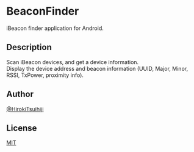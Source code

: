 # BeaconFinder
iBeacon finder application for Android.

## Description

Scan iBeacon devices, and get a device information.  
Display the device address and beacon information (UUID, Major, Minor, RSSI, TxPower, proximity info).  

## Author

[@HirokiTsuihiji](https://twitter.com/HirokiTsuihiji)

## License

[MIT](https://github.com/HirokiTsuihiji/BeaconFinder/blob/master/LICENSE)
